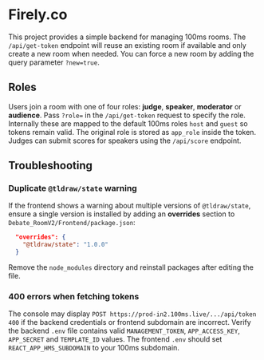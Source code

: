 # Firely.co

This project provides a simple backend for managing 100ms rooms. The
`/api/get-token` endpoint will reuse an existing room if available and only
create a new room when needed. You can force a new room by adding the query
parameter `?new=true`.

## Roles

Users join a room with one of four roles: **judge**, **speaker**, **moderator**
or **audience**. Pass `?role=` in the `/api/get-token` request to specify the
role. Internally these are mapped to the default 100ms roles `host` and `guest`
so tokens remain valid. The original role is stored as `app_role` inside the
token. Judges can submit scores for speakers using the `/api/score` endpoint.

## Troubleshooting

### Duplicate `@tldraw/state` warning

If the frontend shows a warning about multiple versions of `@tldraw/state`,
ensure a single version is installed by adding an **overrides** section to
`Debate_RoomV2/Frontend/package.json`:

```json
  "overrides": {
    "@tldraw/state": "1.0.0"
  }
```

Remove the `node_modules` directory and reinstall packages after editing the
file.

### 400 errors when fetching tokens

The console may display `POST https://prod-in2.100ms.live/.../api/token 400` if
the backend credentials or frontend subdomain are incorrect. Verify the
backend `.env` file contains valid `MANAGEMENT_TOKEN`, `APP_ACCESS_KEY`,
`APP_SECRET` and `TEMPLATE_ID` values. The frontend `.env` should set
`REACT_APP_HMS_SUBDOMAIN` to your 100ms subdomain.
